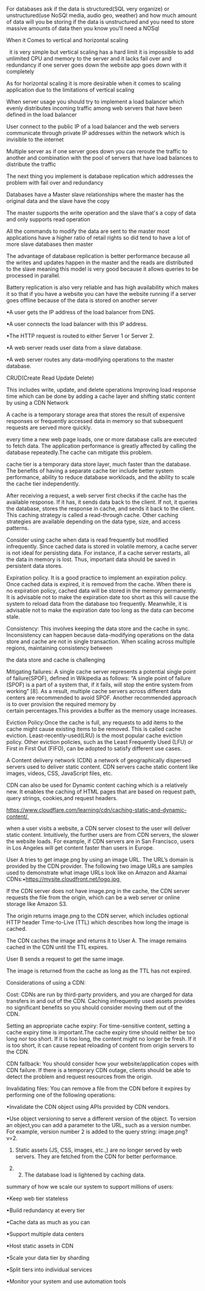 For databases ask if the data is structured(SQL very organize) or unstructured(use NoSQl media, audio geo, weather) and how much amount of data will you be storing if the data is unstructured and you need to store massive amounts of data then you know you'll need a NOSql 

When it Comes to vertical and horizontal scaling  

  it is very simple but vertical scaling has a hard limit it is impossible to add unlimited CPU and memory to the server and it lacks fail over and redundancy if one server goes down the website app goes down with it completely 

As for horizontal scaling it is more desirable when it comes to scaling application due to the limitations of vertical scaling 

When server usage you should try to implement a load balancer which evenly distributes incoming traffic among web servers that have been defined in the load balancer 

User connect to the public IP of a load balancer and the web servers communicate through private IP addresses within the network which is invisible to the internet 

Multiple server as if one server goes down you can reroute the traffic to another and combination with the pool of servers that have load balances to distribute the traffic 

The next thing you implement is database replication which addresses the problem with fail over and redundancy 

Databases have a Master slave relationships where the master has the original data and the slave have the copy 

The master supports the write operation and the slave that's a copy of data and only supports read operation 

All the commands to modify the data are sent to the master most applications have a higher ratio of retail rights so did tend to have a lot of more slave databases then master 

The advantage of database replication is better performance because all the writes and updates happen in the master and the reads are distributed to the slave meaning this model is very good because it allows queries to be processed in parallel. 

Battery replication is also very reliable and has high availability which makes it so that if you have a website you can have the website running if a server goes offline because of the data is stored on another server 

•A user gets the IP address of the load balancer from DNS. 

•A user connects the load balancer with this IP address. 

•The HTTP request is routed to either Server 1 or Server 2. 

•A web server reads user data from a slave database. 

•A web server routes any data-modifying operations to the master database.  

CRUD(Create Read Update Delete) 

This includes write, update, and delete operations Improving load response time which can be done by adding a cache layer and shifting static content by using a CDN Network 

A cache is a temporary storage area that stores the result of expensive responses or frequently accessed data in memory so that subsequent requests are served more quickly.  

every time a new web page loads, one or more database calls are executed to fetch data. The application performance is greatly affected by calling the database repeatedly.The cache can mitigate this problem. 

cache tier is a temporary data store layer, much faster than the database. The benefits of having a separate cache tier include better system performance, ability to reduce database workloads, and the ability to scale the cache tier independently.  

After receiving a request, a web server first checks if the cache has the available response. If it has, it sends data back to the client. If not, it queries the database, stores the response in cache, and sends it back to the client. This caching strategy is called a read-through cache. Other caching strategies are available depending on the data type, size, and access patterns. 

Consider using cache when data is read frequently but modified infrequently. Since cached data is stored in volatile memory, a cache server is not ideal for persisting data. For instance, if a cache server restarts, all the data in memory is lost. Thus, important data should be saved in persistent data stores. 

Expiration policy. It is a good practice to implement an expiration policy. Once cached data is expired, it is removed from the cache. When there is no expiration policy, cached data will be stored in the memory permanently. It is advisable not to make the expiration date too short as this will cause the system to reload data from the database too frequently. Meanwhile, it is advisable not to make the expiration date too long as the data can become stale. 

Consistency: This involves keeping the data store and the cache in sync. Inconsistency can happen because data-modifying operations on the data store and cache are not in single transaction. When scaling across multiple regions, maintaining consistency between 

the data store and cache is challenging 

Mitigating failures: A single cache server represents a potential single point of failure(SPOF), defined in Wikipedia as follows: “A single point of failure (SPOF) is a part of a system that, if it fails, will stop the entire system from working” [8]. As a result, multiple cache servers across different data centers are recommended to avoid SPOF. Another recommended approach is to over provision the required memory by certain percentages.This provides a buffer as the memory usage increases. 

Eviction Policy:Once the cache is full, any requests to add items to the cache might cause existing items to be removed. This is called cache eviction. Least-recently-used(LRU) is the most popular cache eviction policy. Other eviction policies, such as the Least Frequently Used (LFU) or First in First Out (FIFO), can be adopted to satisfy different use cases. 

A Content delivery network (CDN) a network of geographically dispersed servers used to deliver static content. CDN servers cache static content like images, videos, CSS, JavaScript files, etc. 

CDN can also be used for Dynamic content caching which is a relatively new. It enables the caching of HTML pages that are based on request path, query strings, cookies,and request headers. 

https://www.cloudflare.com/learning/cdn/caching-static-and-dynamic-content/ 

when a user visits a website, a CDN server closest to the user will deliver static content. Intuitively, the further users are from CDN servers, the slower the website loads. For example, if CDN servers are in San Francisco, users in Los Angeles will get content faster than users in Europe.  

User A tries to get image.png by using an image URL. The URL’s domain is provided by the CDN provider. The following two image URLs are samples used to demonstrate what image URLs look like on Amazon and Akamai CDNs:•https://mysite.cloudfront.net/logo.jpg 

If the CDN server does not have image.png in the cache, the CDN server requests the file from the origin, which can be a web server or online storage like Amazon S3. 

The origin returns image.png to the CDN server, which includes optional HTTP header Time-to-Live (TTL) which describes how long the image is cached. 

The CDN caches the image and returns it to User A. The image remains cached in the CDN until the TTL expires. 

User B sends a request to get the same image. 

The image is returned from the cache as long as the TTL has not expired. 

Considerations of using a CDN: 

Cost: CDNs are run by third-party providers, and you are charged for data transfers in and out of the CDN. Caching infrequently used assets provides no significant benefits so you should consider moving them out of the CDN. 

Setting an appropriate cache expiry: For time-sensitive content, setting a cache expiry time is important.The cache expiry time should neither be too long nor too short. If it is too long, the content might no longer be fresh. If it is too short, it can cause repeat reloading of content from origin servers to the CDN. 

CDN fallback: You should consider how your website/application copes with CDN failure. If there is a temporary CDN outage, clients should be able to detect the problem and request resources from the origin. 

Invalidating files: You can remove a file from the CDN before it expires by performing one of the following operations: 

•Invalidate the CDN object using APIs provided by CDN vendors. 

•Use object versioning to serve a different version of the object. To version an object,you can add a parameter to the URL, such as a version number. For example, version number 2 is added to the query string: image.png?v=2. 

1. Static assets (JS, CSS, images, etc.,) are no longer served by web servers. They are fetched from the CDN for better performance. 

2. 2. The database load is lightened by caching data. 

summary of how we scale our system to support millions of users: 

•Keep web tier stateless 

•Build redundancy at every tier 

•Cache data as much as you can 

•Support multiple data centers 

•Host static assets in CDN 

•Scale your data tier by sharding 

•Split tiers into individual services 

•Monitor your system and use automation tools